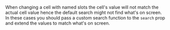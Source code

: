 When changing a cell with named slots the cell's value will not match the actual cell value hence the default search might not find what's on screen. In these cases you should pass a custom search function to the `search` prop and extend the values to match what's on screen.
